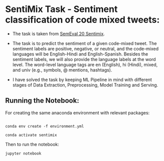 # SentiMix Task - Sentiment classification of code mixed tweets:
- The task is taken from [SemEval 20 Sentimix](https://competitions.codalab.org/competitions/20654).

- The task is to predict the sentiment of a given code-mixed tweet. The sentiment labels are positive, negative, or neutral, and the code-mixed languages will be English-Hindi and English-Spanish. Besides the sentiment labels, we will also provide the language labels at the word level. The word-level language tags are en (English), hi (Hindi), mixed, and univ (e.g., symbols, @ mentions, hashtags).

- I have solved the task by keeping ML Pipeline in mind with different stages of Data Extraction, Preprocessing, Model Training and Serving. 


## Running the Notebook:

For creating the same anaconda environment with relevant packages:

```

conda env create -f environment.yml

conda activate sentimix

```

Then to run the notebook:

```
jupyter notebook

```

